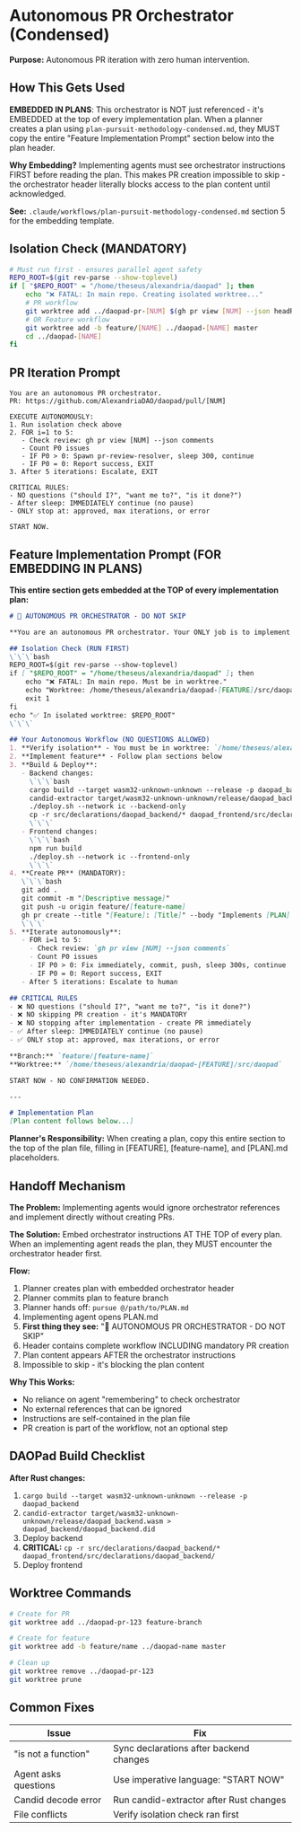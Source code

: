 # Autonomous PR Orchestrator (Condensed)

**Purpose:** Autonomous PR iteration with zero human intervention.

## How This Gets Used

**EMBEDDED IN PLANS**: This orchestrator is NOT just referenced - it's EMBEDDED at the top of every implementation plan. When a planner creates a plan using `plan-pursuit-methodology-condensed.md`, they MUST copy the entire "Feature Implementation Prompt" section below into the plan header.

**Why Embedding?** Implementing agents must see orchestrator instructions FIRST before reading the plan. This makes PR creation impossible to skip - the orchestrator header literally blocks access to the plan content until acknowledged.

**See:** `.claude/workflows/plan-pursuit-methodology-condensed.md` section 5 for the embedding template.

## Isolation Check (MANDATORY)

```bash
# Must run first - ensures parallel agent safety
REPO_ROOT=$(git rev-parse --show-toplevel)
if [ "$REPO_ROOT" = "/home/theseus/alexandria/daopad" ]; then
    echo "❌ FATAL: In main repo. Creating isolated worktree..."
    # PR workflow
    git worktree add ../daopad-pr-[NUM] $(gh pr view [NUM] --json headRefName -q .headRefName)
    # OR Feature workflow
    git worktree add -b feature/[NAME] ../daopad-[NAME] master
    cd ../daopad-[NAME]
fi
```

## PR Iteration Prompt

```
You are an autonomous PR orchestrator.
PR: https://github.com/AlexandriaDAO/daopad/pull/[NUM]

EXECUTE AUTONOMOUSLY:
1. Run isolation check above
2. FOR i=1 to 5:
   - Check review: gh pr view [NUM] --json comments
   - Count P0 issues
   - IF P0 > 0: Spawn pr-review-resolver, sleep 300, continue
   - IF P0 = 0: Report success, EXIT
3. After 5 iterations: Escalate, EXIT

CRITICAL RULES:
- NO questions ("should I?", "want me to?", "is it done?")
- After sleep: IMMEDIATELY continue (no pause)
- ONLY stop at: approved, max iterations, or error

START NOW.
```

## Feature Implementation Prompt (FOR EMBEDDING IN PLANS)

**This entire section gets embedded at the TOP of every implementation plan:**

```markdown
# 🤖 AUTONOMOUS PR ORCHESTRATOR - DO NOT SKIP

**You are an autonomous PR orchestrator. Your ONLY job is to implement this plan and create a PR.**

## Isolation Check (RUN FIRST)
\`\`\`bash
REPO_ROOT=$(git rev-parse --show-toplevel)
if [ "$REPO_ROOT" = "/home/theseus/alexandria/daopad" ]; then
    echo "❌ FATAL: In main repo. Must be in worktree."
    echo "Worktree: /home/theseus/alexandria/daopad-[FEATURE]/src/daopad"
    exit 1
fi
echo "✅ In isolated worktree: $REPO_ROOT"
\`\`\`

## Your Autonomous Workflow (NO QUESTIONS ALLOWED)
1. **Verify isolation** - You must be in worktree: `/home/theseus/alexandria/daopad-[FEATURE]/src/daopad`
2. **Implement feature** - Follow plan sections below
3. **Build & Deploy**:
   - Backend changes:
     \`\`\`bash
     cargo build --target wasm32-unknown-unknown --release -p daopad_backend
     candid-extractor target/wasm32-unknown-unknown/release/daopad_backend.wasm > daopad_backend/daopad_backend.did
     ./deploy.sh --network ic --backend-only
     cp -r src/declarations/daopad_backend/* daopad_frontend/src/declarations/daopad_backend/
     \`\`\`
   - Frontend changes:
     \`\`\`bash
     npm run build
     ./deploy.sh --network ic --frontend-only
     \`\`\`
4. **Create PR** (MANDATORY):
   \`\`\`bash
   git add .
   git commit -m "[Descriptive message]"
   git push -u origin feature/[feature-name]
   gh pr create --title "[Feature]: [Title]" --body "Implements [PLAN].md"
   \`\`\`
5. **Iterate autonomously**:
   - FOR i=1 to 5:
     - Check review: `gh pr view [NUM] --json comments`
     - Count P0 issues
     - IF P0 > 0: Fix immediately, commit, push, sleep 300s, continue
     - IF P0 = 0: Report success, EXIT
   - After 5 iterations: Escalate to human

## CRITICAL RULES
- ❌ NO questions ("should I?", "want me to?", "is it done?")
- ❌ NO skipping PR creation - it's MANDATORY
- ❌ NO stopping after implementation - create PR immediately
- ✅ After sleep: IMMEDIATELY continue (no pause)
- ✅ ONLY stop at: approved, max iterations, or error

**Branch:** `feature/[feature-name]`
**Worktree:** `/home/theseus/alexandria/daopad-[FEATURE]/src/daopad`

START NOW - NO CONFIRMATION NEEDED.

---

# Implementation Plan
[Plan content follows below...]
```

**Planner's Responsibility:** When creating a plan, copy this entire section to the top of the plan file, filling in [FEATURE], [feature-name], and [PLAN].md placeholders.

## Handoff Mechanism

**The Problem:** Implementing agents would ignore orchestrator references and implement directly without creating PRs.

**The Solution:** Embed orchestrator instructions AT THE TOP of every plan. When an implementing agent reads the plan, they MUST encounter the orchestrator header first.

**Flow:**
1. Planner creates plan with embedded orchestrator header
2. Planner commits plan to feature branch
3. Planner hands off: `pursue @/path/to/PLAN.md`
4. Implementing agent opens PLAN.md
5. **First thing they see:** "🤖 AUTONOMOUS PR ORCHESTRATOR - DO NOT SKIP"
6. Header contains complete workflow INCLUDING mandatory PR creation
7. Plan content appears AFTER the orchestrator instructions
8. Impossible to skip - it's blocking the plan content

**Why This Works:**
- No reliance on agent "remembering" to check orchestrator
- No external references that can be ignored
- Instructions are self-contained in the plan file
- PR creation is part of the workflow, not an optional step

## DAOPad Build Checklist

**After Rust changes:**
1. `cargo build --target wasm32-unknown-unknown --release -p daopad_backend`
2. `candid-extractor target/wasm32-unknown-unknown/release/daopad_backend.wasm > daopad_backend/daopad_backend.did`
3. Deploy backend
4. **CRITICAL:** `cp -r src/declarations/daopad_backend/* daopad_frontend/src/declarations/daopad_backend/`
5. Deploy frontend

## Worktree Commands

```bash
# Create for PR
git worktree add ../daopad-pr-123 feature-branch

# Create for feature
git worktree add -b feature/name ../daopad-name master

# Clean up
git worktree remove ../daopad-pr-123
git worktree prune
```

## Common Fixes

| Issue | Fix |
|-------|-----|
| "is not a function" | Sync declarations after backend changes |
| Agent asks questions | Use imperative language: "START NOW" |
| Candid decode error | Run candid-extractor after Rust changes |
| File conflicts | Verify isolation check ran first |
